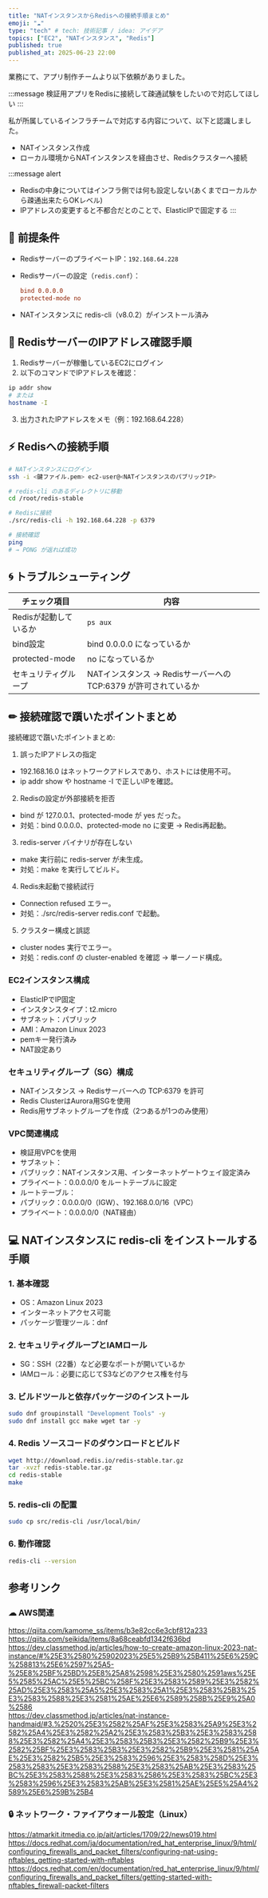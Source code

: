 ```yaml
---
title: "NATインスタンスからRedisへの接続手順まとめ"
emoji: "☁️"
type: "tech" # tech: 技術記事 / idea: アイデア
topics: ["EC2", "NATインスタンス", "Redis"]
published: true
published_at: 2025-06-23 22:00
---
```


業務にて、アプリ制作チームより以下依頼がありました。

:::message
検証用アプリをRedisに接続して疎通試験をしたいので対応してほしい
:::

私が所属しているインフラチームで対応する内容について、以下と認識しました。

- NATインスタンス作成
- ローカル環境からNATインスタンスを経由させ、Redisクラスターへ接続

:::message alert

- Redisの中身についてはインフラ側では何も設定しない(あくまでローカルから疎通出来たらOKレベル)
- IPアドレスの変更すると不都合だとのことで、ElasticIPで固定する
  :::

## 📝 前提条件

- RedisサーバーのプライベートIP：`192.168.64.228`
- Redisサーバーの設定（`redis.conf`）：

  ```conf
  bind 0.0.0.0
  protected-mode no
  ```

- NATインスタンスに redis-cli（v8.0.2）がインストール済み

## 👷 RedisサーバーのIPアドレス確認手順

1. Redisサーバーが稼働しているEC2にログイン
2. 以下のコマンドでIPアドレスを確認：

```bash
ip addr show
# または
hostname -I
```

3. 出力されたIPアドレスをメモ（例：192.168.64.228）

## ⚡ Redisへの接続手順

```bash
# NATインスタンスにログイン
ssh -i <鍵ファイル.pem> ec2-user@<NATインスタンスのパブリックIP>

# redis-cli のあるディレクトリに移動
cd /root/redis-stable

# Redisに接続
./src/redis-cli -h 192.168.64.228 -p 6379

# 接続確認
ping
# → PONG が返れば成功
```

## 🌀 トラブルシューティング

| チェック項目          | 内容                                                            |
| --------------------- | --------------------------------------------------------------- |
| Redisが起動しているか | `ps aux`                                                        |
| bind設定              | bind 0.0.0.0 になっているか                                     |
| protected-mode        | no になっているか                                               |
| セキュリティグループ  | NATインスタンス → Redisサーバーへの TCP:6379 が許可されているか |

## ✏ 接続確認で躓いたポイントまとめ

接続確認で躓いたポイントまとめ:

1. 誤ったIPアドレスの指定

- 192.168.16.0 はネットワークアドレスであり、ホストには使用不可。
- ip addr show や hostname -I で正しいIPを確認。

2. Redisの設定が外部接続を拒否

- bind が 127.0.0.1、protected-mode が yes だった。
- 対処：bind 0.0.0.0、protected-mode no に変更 → Redis再起動。

3. redis-server バイナリが存在しない

- make 実行前に redis-server が未生成。
- 対処：make を実行してビルド。

4. Redis未起動で接続試行

- Connection refused エラー。
- 対処：./src/redis-server redis.conf で起動。

5. クラスター構成と誤認

- cluster nodes 実行でエラー。
- 対処：redis.conf の cluster-enabled を確認 → 単一ノード構成。

### EC2インスタンス構成

- ElasticIPでIP固定
- インスタンスタイプ：t2.micro
- サブネット：パブリック
- AMI：Amazon Linux 2023
- pemキー発行済み
- NAT設定あり

### セキュリティグループ（SG）構成

- NATインスタンス → Redisサーバーへの TCP:6379 を許可
- Redis ClusterはAurora用SGを使用
- Redis用サブネットグループを作成（2つあるが1つのみ使用）

### VPC関連構成

- 検証用VPCを使用
- サブネット：
- パブリック：NATインスタンス用、インターネットゲートウェイ設定済み
- プライベート：0.0.0.0/0 をルートテーブルに設定
- ルートテーブル：
- パブリック：0.0.0.0/0（IGW）、192.168.0.0/16（VPC）
- プライベート：0.0.0.0/0（NAT経由）

## 💻 NATインスタンスに redis-cli をインストールする手順

### 1. 基本確認

- OS：Amazon Linux 2023
- インターネットアクセス可能
- パッケージ管理ツール：dnf

### 2. セキュリティグループとIAMロール

- SG：SSH（22番）など必要なポートが開いているか
- IAMロール：必要に応じてS3などのアクセス権を付与

### 3. ビルドツールと依存パッケージのインストール

```bash
sudo dnf groupinstall "Development Tools" -y
sudo dnf install gcc make wget tar -y
```

### 4. Redis ソースコードのダウンロードとビルド

```bash
wget http://download.redis.io/redis-stable.tar.gz
tar -xvzf redis-stable.tar.gz
cd redis-stable
make
```

### 5. redis-cli の配置

```bash
sudo cp src/redis-cli /usr/local/bin/
```

### 6. 動作確認

```bash
redis-cli --version
```

## 参考リンク

### ☁ AWS関連

https://qiita.com/kamome_ss/items/b3e82cc6e3cbf812a233  
https://qiita.com/seikida/items/8a68ceabfd1342f636bd  
https://dev.classmethod.jp/articles/how-to-create-amazon-linux-2023-nat-instance/#%25E3%2580%25902023%25E5%25B9%25B411%25E6%259C%258813%25E6%2597%25A5-%25E8%25BF%25BD%25E8%25A8%2598%25E3%2580%2591aws%25E5%2585%25AC%25E5%25BC%258F%25E3%2583%2589%25E3%2582%25AD%25E3%2583%25A5%25E3%2583%25A1%25E3%2583%25B3%25E3%2583%2588%25E3%2581%25AE%25E6%2589%258B%25E9%25A0%2586  
https://dev.classmethod.jp/articles/nat-instance-handmaid/#3.%2520%25E3%2582%25AF%25E3%2583%25A9%25E3%2582%25A4%25E3%2582%25A2%25E3%2583%25B3%25E3%2583%2588%25E3%2582%25A4%25E3%2583%25B3%25E3%2582%25B9%25E3%2582%25BF%25E3%2583%25B3%25E3%2582%25B9%25E3%2581%25AE%25E3%2582%25B5%25E3%2583%2596%25E3%2583%258D%25E3%2583%2583%25E3%2583%2588%25E3%2583%25AB%25E3%2583%25BC%25E3%2583%2588%25E3%2583%2586%25E3%2583%25BC%25E3%2583%2596%25E3%2583%25AB%25E3%2581%25AE%25E5%25A4%2589%25E6%259B%25B4

### 🔒 ネットワーク・ファイアウォール設定（Linux）

https://atmarkit.itmedia.co.jp/ait/articles/1709/22/news019.html  
https://docs.redhat.com/ja/documentation/red_hat_enterprise_linux/9/html/configuring_firewalls_and_packet_filters/configuring-nat-using-nftables_getting-started-with-nftables  
https://docs.redhat.com/en/documentation/red_hat_enterprise_linux/9/html/configuring_firewalls_and_packet_filters/getting-started-with-nftables_firewall-packet-filters
